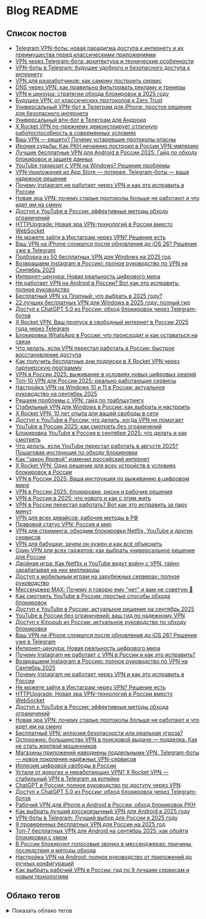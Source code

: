 # Blog README

## Список постов
- [Telegram VPN-боты: новая парадигма доступа к интернету и их преимущества перед классическими приложениями](content/posts/telegram-vpn-bots-new-paradigm.md)
- [VPN через Telegram-бота: архитектура и технические особенности](content/posts/vpn-telegram-bot-architecture.md)
- [VPN-боты в Telegram: будущее удобного и безопасного доступа к интернету](content/posts/vpn-bots-telegram-future-secure-internet.md)
- [VPN для разработчиков: как самому построить сервис](content/posts/vpn-for-developers-build-own-service.md)
- [DNS через VPN: как правильно фильтровать рекламу и трекеры](content/posts/dns-vpn-ad-blocking-guide.md)
- [VPN и цензура: стратегии обхода блокировок в 2025 году](content/posts/vpn-censorship-bypass-strategies-2025.md)
- [Будущее VPN: от классических протоколов к Zero Trust](content/posts/vpn-future-zero-trust-protocols.md)
- [Универсальный VPN-бот в Телеграм для iPhone: простое решение для безопасного интернета](content/posts/universal-vpn-telegram-bot-iphone.md)
- [Универсальный впн-бот в Телеграм для Андроид](content/posts/universal-vpn-bot-telegram-android.md)
- [X Rocket VPN по-прежнему демонстрирует отличную работоспособность в современных условиях](content/posts/x-rocket-vpn-stable-performance-modern-conditions.md)
- [Ваш VPN — решето? Почему устаревшие протоколы опасны](content/posts/vpn-outdated-protocols-security-risks.md)
- [Ирония судьбы: Как РКН нечаянно построил в России VPN-империю](content/posts/rkn-vpn-technologies-funny-development-story.md)
- [Лучшие бесплатные VPN для Android в России 2025: Гайд по обходу блокировок и защите данных](content/posts/top-free-vpn-android-russia-2025.md)
- [YouTube тормозит с VPN на Windows? Решение проблемы](content/posts/youtube-vpn-windows-fix.md)
- [VPN-приложения из App Store — лотерея. Telegram-боты — ваше надежное решение](content/posts/telegram-bots-vs-app-store-vpn.md)
- [Почему Instagram не работает через VPN и как это исправить в России](content/posts/instagram-ne-rabotaet-s-vpn-reshenie-problem-blokirovki.md)
- [Новая эра VPN: почему старые протоколы больше не работают и что идет им на смену](content/posts/future-vpn-next-generation-protocols.md)
- [Доступ к YouTube в России: эффективные методы обходу ограничений](content/posts/how-to-watch-youtube-in-russia.md)
- [HTTPUpgrade: Новая эра VPN-технологий в России вместо WebSocket](content/posts/httpupgrade-websocket-vpn-russia.md)
- [Не можете зайти в Инстаграм через VPN? Решение есть](content/posts/instagram-blokirovka-russia-reshenie.md)
- [Ваш VPN на iPhone сломался после обновления до iOS 26? Решение уже в Telegram](content/posts/ios-26-breaks-vpn-apps-telegram-bots-solution.md)
- [Подборка из 50 бесплатных VPN для Windows на 2025 год](content/posts/50-top-free-vpn-windows-2025.md)
- [Возвращаем Instagram в Россию: полное руководство по VPN на Сентябрь 2025](content/posts/instagram-russia-vpn-september-2025.md)
- [Интернет-цензура: Новая реальность цифрового мира](content/posts/internet-censorship-modern-reality.md)
- [Не работает VPN на Android в России? Вот как это исправить: полное руководство](content/posts/android-vpn-russia-working-guide.md)
- [Бесплатный VPN vs Платный: что выбрать в 2025 году?](content/posts/free-vs-paid-vpn-2025-guide.md)
- [22 лучших бесплатных VPN для Windows в 2025 году: полный гид](content/posts/top-22-free-vpn-windows-2025.md)
- [Доступ к ChatGPT 5.0 из России: обход блокировок через Telegram-ботов](content/posts/chatgpt-5-russia-telegram-bot-vpn.md)
- [X Rocket VPN: Ваш пропуск в свободный интернет в России 2025 года через Telegram](content/posts/x-rocket-vpn-telegram-bot-russia-2025.md)
- [Блокировка WhatsApp в России: что происходит и как оставаться на связи](content/posts/whatsapp-blokirovka-rossiya-reshenie.md)
- [Что делать, если VPN перестал работать в России: быстрое восстановление доступа](content/posts/vpn-ne-rabotaet-v-rossii-vosstanovlenie.md)
- [Как получить бесплатные дни подписки в X Rocket VPN через партнерскую программу](content/posts/x-rocket-vpn-partner-program-free-days.md)
- [VPN в России 2025: выживание в условиях новых цифровых реалий](content/posts/vpn-russia-2025-new-challenges.md)
- [Топ-10 VPN для России 2025: реально работающие сервисы](content/posts/top-10-vpn-russia-2025.md)
- [Настройка VPN на Windows 10 и 11 в России: актуальное руководство на сентябрь 2025](content/posts/vpn-windows-10-11-russia-2025-guide.md)
- [Решаем проблемы с VPN: гайд по траблшутингу](content/posts/vpn-problems-solutions-troubleshooting.md)
- [Стабильный VPN для Windows в России: как выбрать и настроить](content/posts/reliable-vpn-windows-russia-works.md)
- [X Rocket VPN: 10 лет опыта для вашей свободы в сети](content/posts/x-rocket-vpn-10-years-experience.md)
- [Доступ к YouTube в России: что делать, когда VPN не помогает](content/posts/kak-smotret-youtube-v-rossii.md)
- [YouTube в России 2025: как смотреть без ограничений](content/posts/youtube-russia-2025-guide.md)
- [Блокировка YouTube в России в сентябре 2025: что делать и как смотреть](content/posts/youtube-august-2025-block.md)
- [Что делать, если YouTube перестал работать в августе 2025? Пошаговая инструкция по обходу блокировки](content/posts/youtube-ne-rabotaet-august-2025-kak-obojti-blokirovku.md)
- [Как "закон Яровой" изменил российский интернет](content/posts/yarovaya-law-runet-impact.md)
- [X Rocket VPN: Одно решение для всех устройств в условиях блокировок в России](content/posts/x-rocket-vpn-universal-solution-russia.md)
- [VPN в России 2025: Ваша инструкция по выживанию в цифровом мире](content/posts/vpn-russia-privacy-surveillance-2025.md)
- [VPN в России 2025: блокировки, риски и рабочие решения](content/posts/vpn-russia-situation-2025.md)
- [VPN в России в 2025: что нового и как с этим жить](content/posts/vpn-news-russia-2025.md)
- [VPN в России перестал работать? Вот как это исправить за пару минут](content/posts/vpn-ne-rabotaet-v-rossii-2-minuty.md)
- [VPN для всех девайсов: рабочие методы в РФ](content/posts/vpn-na-vseh-platformah-rabotayushchie-sposoby-rossiya.md)
- [Правовой статус VPN: Россия и мир](content/posts/vpn-legal-status-russia-worldwide.md)
- [VPN для стриминга: обходим блокировки Netflix, YouTube и других сервисов](content/posts/vpn-for-streaming-unlock-netflix-youtube.md)
- [VPN для бабушки: зачем он нужен и как всё объяснить](content/posts/vpn-for-russian-grandmas.md)
- [Один VPN для всех гаджетов: как выбрать универсальное решение для России](content/posts/razblokirovaem-instagram-v-rossii-pravilno.md)
- [Двойная игра: Как Netflix и YouTube ведут войну с VPN, тайно зарабатывая на них миллиарды](content/posts/netflix-youtube-vpn-paradox.md)
- [Доступ к мобильным играм на зарубежных серверах: полное руководство](content/posts/mobile-games-foreign-servers-vpn.md)
- [Мессенджер MAX: Почему я говорю ему "нет" и вам не советую 🚫](content/posts/max-messenger-privacy-myth-exposed.md)
- [Как смотреть YouTube в России: простые способы обхода блокировок](content/posts/kak-smotret-youtube-v-rossii.md)
- [Доступ к YouTube в России: актуальное решение на сентябрь 2025](content/posts/kak-smotret-youtube-v-rossii-reshenie-na-sentjabr-2025-goda.md)
- [YouTube в России без ограничений: ваш гид по надежному VPN](content/posts/kak-smotret-youtube-v-rossii-cherez-vpn.md)
- [Доступ к Kinopub из России: актуальное руководство по обходу блокировки](content/posts/kak-smotret-kinopub-v-rossii-vpn.md)
- [Ваш VPN на iPhone сломался после обновления до iOS 26? Решение уже в Telegram](content/posts/ios-26-breaks-vpn-apps-telegram-bots-solution.md)
- [Интернет-цензура: Новая реальность цифрового мира](content/posts/internet-censorship-modern-reality.md)
- [Почему Instagram не работает с VPN в России и как это исправить?](content/posts/instagram-vpn-russia-vless-solution.md)
- [Возвращаем Instagram в Россию: полное руководство по VPN на Сентябрь 2025](content/posts/instagram-russia-vpn-september-2025.md)
- [Почему Instagram не работает через VPN и как это исправить в России](content/posts/instagram-ne-rabotaet-s-vpn-reshenie-problem-blokirovki.md)
- [Не можете зайти в Инстаграм через VPN? Решение есть](content/posts/instagram-blokirovka-russia-reshenie.md)
- [HTTPUpgrade: Новая эра VPN-технологий в России вместо WebSocket](content/posts/httpupgrade-websocket-vpn-russia.md)
- [Доступ к YouTube в России: эффективные методы обхода ограничений](content/posts/how-to-watch-youtube-in-russia.md)
- [Новая эра VPN: почему старые протоколы больше не работают и что идет им на смену](content/posts/future-vpn-next-generation-protocols.md)
- [Бесплатный VPN: иллюзия безопасности или реальная угроза?](content/posts/free-vpn-security-risks.md)
- [Осторожно: большинство VPN в поисковой выдаче — подделка. Как не стать жертвой мошенников](content/posts/fake-vpn-services-in-search-results.md)
- [Магазины приложений наводнены поддельными VPN. Telegram-боты — новое поколение надёжных VPN-сервисов](content/posts/fake-vpn-apps-vs-telegram-bots.md)
- [Иллюзия цифровой свободы в России](content/posts/digital-freedom-russia-myth.md)
- [Устали от дорогих и неработающих VPN? X Rocket VPN — стабильный VPN в Telegram за копейки](content/posts/cheap-working-vpn-telegram-bot-russia.md)
- [ChatGPT в России: полное руководство по доступу через VPN](content/posts/chatgpt-russia-vpn-access.md)
- [Доступ к ChatGPT 5.0 из России: обход блокировок через Telegram-ботов](content/posts/chatgpt-5-russia-telegram-bot-vpn.md)
- [Рабочий VPN для iPhone и Android в России: обход блокировок РКН](content/posts/best-vpn-iphone-android-russia-working.md)
- [Как выбрать лучший русскоязычный VPN для Android в 2025 году](content/posts/best-vpn-android-russian.md)
- [VPN-боты в Telegram: Лучший выбор для России в 2025 году](content/posts/best-telegram-vpn-bots-2025-russia.md)
- [9 проверенных бесплатных VPN для России на 2025 год](content/posts/best-free-vpn-russia-2025-nine.md)
- [Топ-7 бесплатных VPN для Android на сентябрь 2025: как обойти блокировки с умом](content/posts/best-7-free-vpn-android-2025.md)
- [В России блокируют голосовые звонки в мессенджерах: причины, последствия и методы обхода](content/posts/ban-voice-calls-messengers-in-russia.md)
- [Настройка VPN на Android: полное руководство от приложений до ручных конфигураций](content/posts/android-vpn-setup-guide.md)
- [Как выбрать рабочий VPN в России: гид по 9 лучшим сервисам и новым технологиям](content/posts/9-proven-vpn-services-russia-review.md)

## Облако тегов
<details>
<summary>Показать облако тегов</summary>

| Тег | Кол-во |
| --- | ---: |
| VPN | 100 |
| VLESS | 54 |
| Россия | 52 |
| 2025 | 48 |
| Блокировки | 42 |
| Russia | 36 |
| обход блокировок | 32 |
| ВПН | 32 |
| Актуально | 32 |
| безопасность | 31 |
| DPI | 24 |
| Telegram | 22 |
| блокировки | 18 |
| YouTube | 14 |
| приватность | 12 |
| Android | 10 |
| интернет-свобода | 9 |
| стриминг | 7 |
| Windows | 7 |
| боты | 6 |
| X Rocket VPN | 6 |
| РКН | 5 |
| WireGuard | 5 |

</details>
